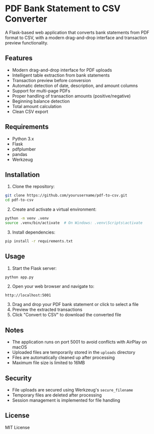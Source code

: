 # PDF Bank Statement to CSV Converter

A Flask-based web application that converts bank statements from PDF format to CSV, with a modern drag-and-drop interface and transaction preview functionality.

## Features

- Modern drag-and-drop interface for PDF uploads
- Intelligent table extraction from bank statements
- Transaction preview before conversion
- Automatic detection of date, description, and amount columns
- Support for multi-page PDFs
- Proper handling of transaction amounts (positive/negative)
- Beginning balance detection
- Total amount calculation
- Clean CSV export

## Requirements

- Python 3.x
- Flask
- pdfplumber
- pandas
- Werkzeug

## Installation

1. Clone the repository:
```bash
git clone https://github.com/yourusername/pdf-to-csv.git
cd pdf-to-csv
```

2. Create and activate a virtual environment:
```bash
python -m venv .venv
source .venv/bin/activate  # On Windows: .venv\Scripts\activate
```

3. Install dependencies:
```bash
pip install -r requirements.txt
```

## Usage

1. Start the Flask server:
```bash
python app.py
```

2. Open your web browser and navigate to:
```
http://localhost:5001
```

3. Drag and drop your PDF bank statement or click to select a file
4. Preview the extracted transactions
5. Click "Convert to CSV" to download the converted file

## Notes

- The application runs on port 5001 to avoid conflicts with AirPlay on macOS
- Uploaded files are temporarily stored in the `uploads` directory
- Files are automatically cleaned up after processing
- Maximum file size is limited to 16MB

## Security

- File uploads are secured using Werkzeug's `secure_filename`
- Temporary files are deleted after processing
- Session management is implemented for file handling

## License

MIT License 